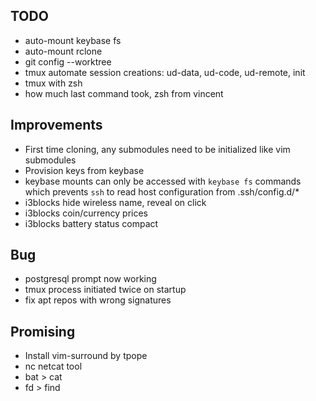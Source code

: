 ## TODO
- auto-mount keybase fs
- auto-mount rclone
- git config --worktree
- tmux automate session creations: ud-data, ud-code, ud-remote, init
- tmux with zsh
- how much last command took, zsh from vincent

## Improvements
- First time cloning, any submodules need to be initialized like vim submodules
- Provision keys from keybase
- keybase mounts can only be accessed with `keybase fs` commands which prevents `ssh` to read host configuration from .ssh/config.d/\*
- i3blocks hide wireless name, reveal on click
- i3blocks coin/currency prices
- i3blocks battery status compact

## Bug
- postgresql prompt now working
- tmux process initiated twice on startup
- fix apt repos with wrong signatures

## Promising
- Install vim-surround by tpope
- nc netcat tool
- bat > cat
- fd > find
